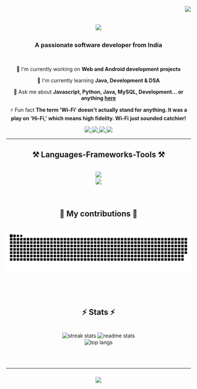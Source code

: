<img align="right" src="https://visitor-badge.laobi.icu/badge?page_id=memon-sahil.memon-sahil&left_text=Profile%20Views"/>

<h1 align="center">
    <img src="https://readme-typing-svg.demolab.com/?font=Righteous&size=38&Center=true&width=500&height=74&duration=4000&lines=Hi+There!+👋;+I'm Sahil+Memon!;"/>
</h1>

<h3 align="center">A passionate software developer from India </h3>

<br/>

<div align="center">

 🔭 I'm currently working on **Web and Android development projects**
 
 🌱 I'm currently learning **Java, Development & DSA**

 💬 Ask me about **Javascript, Python, Java, MySQL, Development... or anything [here](https://msahil.bio.link/)**

 ⚡ Fun fact **The term 'Wi-Fi' doesn't actually stand for anything. It was a play on 'Hi-Fi,' which means high fidelity. Wi-Fi just sounded catchier!**

 </div>

<div align="center">
  <a href="mailto:ms.sahilmemon@gmail.com">
    <img src="https://img.shields.io/badge/Gmail-D14836?style=for-the-badge&logo=gmail&logoColor=white"/>
  </a>
  <a href="https://www.linkedin.com/in/sahil-memon">
    <img src="https://img.shields.io/badge/LinkedIn-0077B5?style=for-the-badge&logo=linkedin&logoColor=white"/>  
  </a>  
  <a href="https://twitter.com/msahilstwt">
    <img src="https://img.shields.io/badge/X-000000?style=for-the-badge&logo=x&logoColor=white"/>
  </a>
  <a>
  <a href="https://discordapp.com/users/1118861913363853323">
    <img src="https://img.shields.io/badge/Discord-5865F2?style=for-the-badge&logo=discord&logoColor=white"/>
  </a>
</div>

  <hr/>

<h2 align="center">⚒️ Languages-Frameworks-Tools ⚒️</h2>
<br/>
<div align="center">
  <a href="https:skillicons.dev">
    <img src="https://skillicons.dev/icons?i=java,github,python,javascript,dotnet"/><br>
    <img src="https://skillicons.dev/icons?i=bootstrap,html,css,mysql,git,vscode,idea,visualstudio,vim,linux,androidstudio"/>
  </a>
</div>

<br/>
<br/>

<div align="center">
  <h2>🐍 My contributions 🐍</h2>
  <br>
  <img alt="snake eating my contributions" src="https://raw.githubusercontent.com/memon-sahil/memon-sahil/output/github-contribution-grid-snake.svg"/>  

  <br/><br/><br/>
</div> 

<h2 align="center">⚡ Stats ⚡</h2>
<br>
<div align="center">
  <img width=390 src="https://streak-stats.demolab.com/?user=memon-sahil&count_private=true&border_radius=10" alt="streak stats"/>
  <img width=390 src="https://github-readme-stats.vercel.app/api?username=memon-sahil&count_private=true&show_icons=true&theme=react&rank_icon=github&border_radius=10" alt="readme stats"/>
  <br/>
  <img width=325 align="center" src="https://github-readme-stats.vercel.app/api/top-langs/?username=memon-sahil&hide=HTML&langs_count=8&layout=compact&theme=react&border_radius=10&size_weight=0.5&exclude_repo=github-readme-stats" alt="top langs"/>
</div>

<br/><br/>
<hr/>

<h3 align="center">
    <img src="https://readme-typing-svg.demolab.com/?font=Righteous&size=28&Center=true&width=500&height=74&duration=4000&lines=Thanks+for+visiting!+✌️;+Shoot+me+a+message+on+Linkedin!;I'm+always+down+to+collab+:)"/>
</h3>

<br/>
